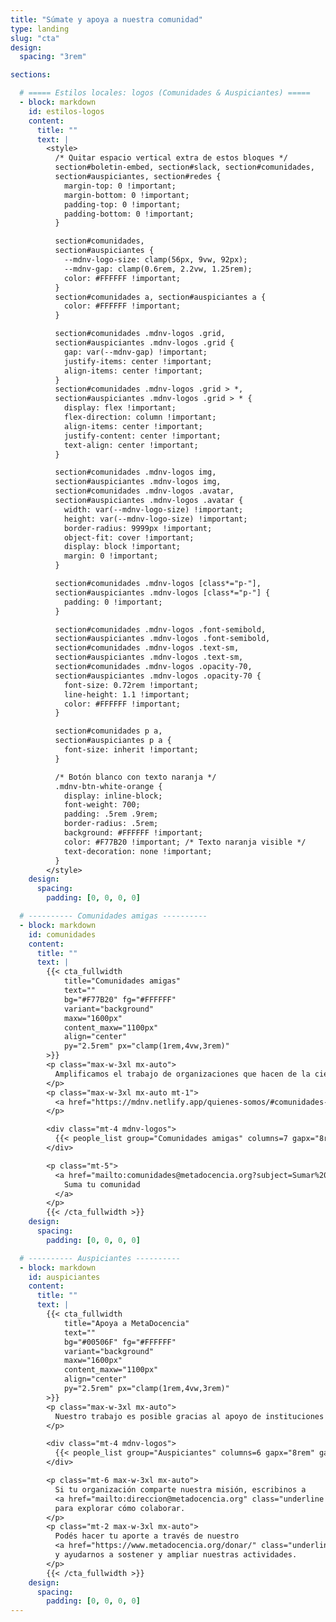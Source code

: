 ```yaml
---
title: "Súmate y apoya a nuestra comunidad"
type: landing
slug: "cta"
design:
  spacing: "3rem"

sections:

  # ===== Estilos locales: logos (Comunidades & Auspiciantes) =====
  - block: markdown
    id: estilos-logos
    content:
      title: ""
      text: |
        <style>
          /* Quitar espacio vertical extra de estos bloques */
          section#boletin-embed, section#slack, section#comunidades,
          section#auspiciantes, section#redes {
            margin-top: 0 !important;
            margin-bottom: 0 !important;
            padding-top: 0 !important;
            padding-bottom: 0 !important;
          }

          section#comunidades,
          section#auspiciantes {
            --mdnv-logo-size: clamp(56px, 9vw, 92px);
            --mdnv-gap: clamp(0.6rem, 2.2vw, 1.25rem);
            color: #FFFFFF !important;
          }
          section#comunidades a, section#auspiciantes a {
            color: #FFFFFF !important;
          }

          section#comunidades .mdnv-logos .grid,
          section#auspiciantes .mdnv-logos .grid {
            gap: var(--mdnv-gap) !important;
            justify-items: center !important;
            align-items: center !important;
          }
          section#comunidades .mdnv-logos .grid > *,
          section#auspiciantes .mdnv-logos .grid > * {
            display: flex !important;
            flex-direction: column !important;
            align-items: center !important;
            justify-content: center !important;
            text-align: center !important;
          }

          section#comunidades .mdnv-logos img,
          section#auspiciantes .mdnv-logos img,
          section#comunidades .mdnv-logos .avatar,
          section#auspiciantes .mdnv-logos .avatar {
            width: var(--mdnv-logo-size) !important;
            height: var(--mdnv-logo-size) !important;
            border-radius: 9999px !important;
            object-fit: cover !important;
            display: block !important;
            margin: 0 !important;
          }

          section#comunidades .mdnv-logos [class*="p-"],
          section#auspiciantes .mdnv-logos [class*="p-"] {
            padding: 0 !important;
          }

          section#comunidades .mdnv-logos .font-semibold,
          section#auspiciantes .mdnv-logos .font-semibold,
          section#comunidades .mdnv-logos .text-sm,
          section#auspiciantes .mdnv-logos .text-sm,
          section#comunidades .mdnv-logos .opacity-70,
          section#auspiciantes .mdnv-logos .opacity-70 {
            font-size: 0.72rem !important;
            line-height: 1.1 !important;
            color: #FFFFFF !important;
          }

          section#comunidades p a,
          section#auspiciantes p a {
            font-size: inherit !important;
          }

          /* Botón blanco con texto naranja */
          .mdnv-btn-white-orange {
            display: inline-block;
            font-weight: 700;
            padding: .5rem .9rem;
            border-radius: .5rem;
            background: #FFFFFF !important;
            color: #F77B20 !important; /* Texto naranja visible */
            text-decoration: none !important;
          }
        </style>
    design:
      spacing:
        padding: [0, 0, 0, 0]

  # ---------- Comunidades amigas ----------
  - block: markdown
    id: comunidades
    content:
      title: ""
      text: |
        {{< cta_fullwidth
            title="Comunidades amigas"
            text=""
            bg="#F77B20" fg="#FFFFFF"
            variant="background"
            maxw="1600px"
            content_maxw="1100px"
            align="center"
            py="2.5rem" px="clamp(1rem,4vw,3rem)"
        >}}
        <p class="max-w-3xl mx-auto">
          Amplificamos el trabajo de organizaciones que hacen de la ciencia abierta un esfuerzo global, colectivo y comunitario.
        </p>
        <p class="max-w-3xl mx-auto mt-1">
          <a href="https://mdnv.netlify.app/quienes-somos/#comunidades-amigas" class="underline font-semibold">Conoce la red de organizaciones</a>
        </p>

        <div class="mt-4 mdnv-logos">
          {{< people_list group="Comunidades amigas" columns=7 gapx="8rem" gapy="3rem" >}}
        </div>

        <p class="mt-5">
          <a href="mailto:comunidades@metadocencia.org?subject=Sumar%20mi%20comunidad" class="mdnv-btn-white-orange">
            Suma tu comunidad
          </a>
        </p>
        {{< /cta_fullwidth >}}
    design:
      spacing:
        padding: [0, 0, 0, 0]

  # ---------- Auspiciantes ----------
  - block: markdown
    id: auspiciantes
    content:
      title: ""
      text: |
        {{< cta_fullwidth
            title="Apoya a MetaDocencia"
            text=""
            bg="#00506F" fg="#FFFFFF"
            variant="background"
            maxw="1600px"
            content_maxw="1100px"
            align="center"
            py="2.5rem" px="clamp(1rem,4vw,3rem)"
        >}}
        <p class="max-w-3xl mx-auto">
          Nuestro trabajo es posible gracias al apoyo de instituciones y organizaciones que comparten nuestra misión.
        </p>

        <div class="mt-4 mdnv-logos">
          {{< people_list group="Auspiciantes" columns=6 gapx="8rem" gapy="3rem" >}}
        </div>

        <p class="mt-6 max-w-3xl mx-auto">
          Si tu organización comparte nuestra misión, escribinos a
          <a href="mailto:direccion@metadocencia.org" class="underline font-semibold">direccion@metadocencia.org</a>
          para explorar cómo colaborar.
        </p>
        <p class="mt-2 max-w-3xl mx-auto">
          Podés hacer tu aporte a través de nuestro
          <a href="https://www.metadocencia.org/donar/" class="underline font-semibold">formulario de donación</a>
          y ayudarnos a sostener y ampliar nuestras actividades.
        </p>
        {{< /cta_fullwidth >}}
    design:
      spacing:
        padding: [0, 0, 0, 0]
---
```

